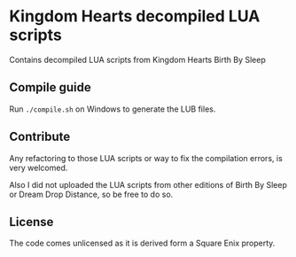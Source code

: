 # Kingdom Hearts decompiled LUA scripts

Contains decompiled LUA scripts from Kingdom Hearts Birth By Sleep

## Compile guide

Run `./compile.sh` on Windows to generate the LUB files.

## Contribute

Any refactoring to those LUA scripts or way to fix the compilation errors, is very welcomed.

Also I did not uploaded the LUA scripts from other editions of Birth By Sleep or Dream Drop Distance, so be free to do so.

## License

The code comes unlicensed as it is derived form a Square Enix property.
